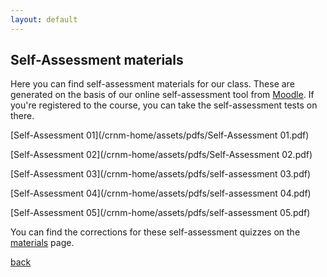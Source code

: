 ```yaml
---
layout: default
---
```


## Self-Assessment materials

Here you can find self-assessment materials for our class. These are generated on the basis of our online self-assessment tool from <a href="https://moodle.upol.cz/">Moodle</a>. If you're registered to the course, you can take the self-assessment tests on there.

[Self-Assessment 01](/crnm-home/assets/pdfs/Self-Assessment 01.pdf)

[Self-Assessment 02](/crnm-home/assets/pdfs/Self-Assessment 02.pdf)

[Self-Assessment 03](/crnm-home/assets/pdfs/self-assessment 03.pdf)

[Self-Assessment 04](/crnm-home/assets/pdfs/self-assessment 04.pdf)

[Self-Assessment 05](/crnm-home/assets/pdfs/self-assessment 05.pdf)


You can find the corrections for these self-assessment quizzes on the [materials](/crnm-home/materials) page.

[back](./)
